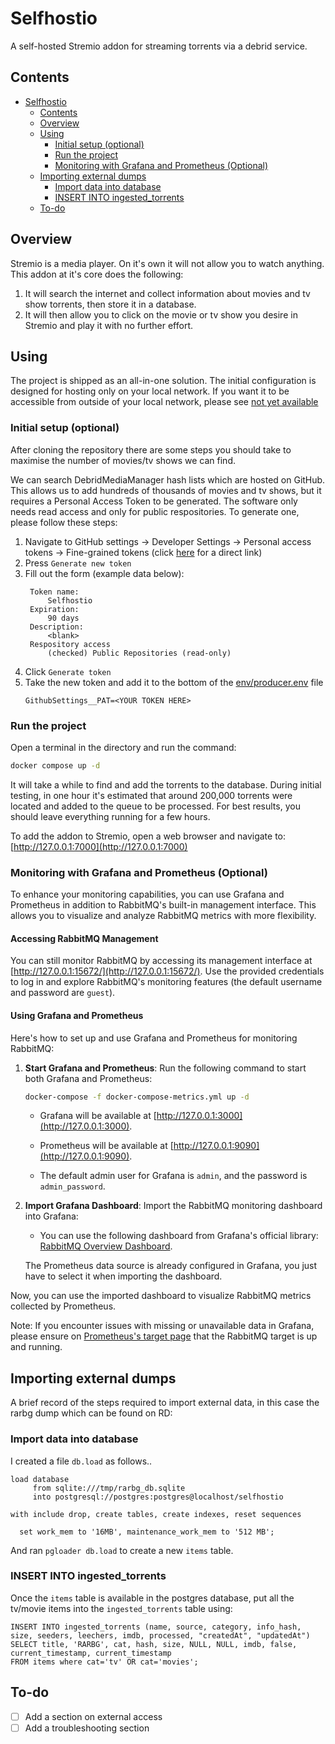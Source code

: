 # Selfhostio

A self-hosted Stremio addon for streaming torrents via a debrid service.

## Contents

- [Selfhostio](#selfhostio)
  - [Contents](#contents)
  - [Overview](#overview)
  - [Using](#using)
    - [Initial setup (optional)](#initial-setup-optional)
    - [Run the project](#run-the-project)
    - [Monitoring with Grafana and Prometheus (Optional)](#monitoring-with-grafana-and-prometheus-optional)
  - [Importing external dumps](#importing-external-dumps)
    - [Import data into database](#import-data-into-database)
    - [INSERT INTO ingested\_torrents](#insert-into-ingested_torrents)
  - [To-do](#to-do)


## Overview

Stremio is a media player. On it's own it will not allow you to watch anything. This addon at it's core does the following:

1. It will search the internet and collect information about movies and tv show torrents, then store it in a database.
2. It will then allow you to click on the movie or tv show you desire in Stremio and play it with no further effort.

## Using

The project is shipped as an all-in-one solution. The initial configuration is designed for hosting only on your local network. If you want it to be accessible from outside of your local network, please see [not yet available]()

### Initial setup (optional)

After cloning the repository there are some steps you should take to maximise the number of movies/tv shows we can find. 

We can search DebridMediaManager hash lists which are hosted on GitHub. This allows us to add hundreds of thousands of movies and tv shows, but it requires a Personal Access Token to be generated. The software only needs read access and only for public respositories. To generate one, please follow these steps:

1. Navigate to GitHub settings -> Developer Settings -> Personal access tokens -> Fine-grained tokens (click [here](https://github.com/settings/tokens?type=beta) for a direct link)
2. Press `Generate new token`
3. Fill out the form (example data below):
   ```
    Token name:
        Selfhostio
    Expiration:
        90 days
    Description:
        <blank>
    Respository access
        (checked) Public Repositories (read-only) 
   ```
4. Click `Generate token`
5. Take the new token and add it to the bottom of the [env/producer.env](env/producer.env) file
   ```
   GithubSettings__PAT=<YOUR TOKEN HERE>
   ```

### Run the project

Open a terminal in the directory and run the command:

``` sh
docker compose up -d
```

It will take a while to find and add the torrents to the database. During initial testing, in one hour it's estimated that around 200,000 torrents were located and added to the queue to be processed. For best results, you should leave everything running for a few hours.

To add the addon to Stremio, open a web browser and navigate to: [http://127.0.0.1:7000](http://127.0.0.1:7000)

### Monitoring with Grafana and Prometheus (Optional)

To enhance your monitoring capabilities, you can use Grafana and Prometheus in addition to RabbitMQ's built-in management interface. This allows you to visualize and analyze RabbitMQ metrics with more flexibility.

#### Accessing RabbitMQ Management

You can still monitor RabbitMQ by accessing its management interface at [http://127.0.0.1:15672/](http://127.0.0.1:15672/). Use the provided credentials to log in and explore RabbitMQ's monitoring features (the default username and password are `guest`).

#### Using Grafana and Prometheus

Here's how to set up and use Grafana and Prometheus for monitoring RabbitMQ:

1. **Start Grafana and Prometheus**: Run the following command to start both Grafana and Prometheus:

   ```bash
   docker-compose -f docker-compose-metrics.yml up -d
   ```

   - Grafana will be available at [http://127.0.0.1:3000](http://127.0.0.1:3000).
   - Prometheus will be available at [http://127.0.0.1:9090](http://127.0.0.1:9090).

   - The default admin user for Grafana is `admin`, and the password is `admin_password`.

2. **Import Grafana Dashboard**: Import the RabbitMQ monitoring dashboard into Grafana:

   - You can use the following dashboard from Grafana's official library: [RabbitMQ Overview Dashboard](https://grafana.com/grafana/dashboards/10991-rabbitmq-overview/).

   The Prometheus data source is already configured in Grafana, you just have to select it when importing the dashboard.


Now, you can use the imported dashboard to visualize RabbitMQ metrics collected by Prometheus.

Note: If you encounter issues with missing or unavailable data in Grafana, please ensure on [Prometheus's target page](http://127.0.0.1:9090/targets) that the RabbitMQ target is up and running.

## Importing external dumps

A brief record of the steps required to import external data, in this case the rarbg dump which can be found on RD:

### Import data into database

I created a file `db.load` as follows..

```
load database
     from sqlite:///tmp/rarbg_db.sqlite
     into postgresql://postgres:postgres@localhost/selfhostio

with include drop, create tables, create indexes, reset sequences

  set work_mem to '16MB', maintenance_work_mem to '512 MB';
```

And ran `pgloader db.load` to create a new `items` table.

### INSERT INTO ingested_torrents

Once the `items` table is available in the postgres database, put all the tv/movie items into the `ingested_torrents` table using:

```
INSERT INTO ingested_torrents (name, source, category, info_hash, size, seeders, leechers, imdb, processed, "createdAt", "updatedAt")
SELECT title, 'RARBG', cat, hash, size, NULL, NULL, imdb, false, current_timestamp, current_timestamp
FROM items where cat='tv' OR cat='movies';
```

## To-do

- [ ] Add a section on external access
- [ ] Add a troubleshooting section